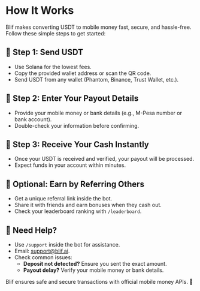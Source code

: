 # How It Works

Blif makes converting USDT to mobile money fast, secure, and hassle-free. Follow these simple steps to get started:

## 🔹 Step 1: Send USDT
- Use Solana for the lowest fees.
- Copy the provided wallet address or scan the QR code.
- Send USDT from any wallet (Phantom, Binance, Trust Wallet, etc.).

## 🔹 Step 2: Enter Your Payout Details
- Provide your mobile money or bank details (e.g., M-Pesa number or bank account).
- Double-check your information before confirming.

## 🔹 Step 3: Receive Your Cash Instantly
- Once your USDT is received and verified, your payout will be processed.
- Expect funds in your account within minutes.

## 🔹 Optional: Earn by Referring Others
- Get a unique referral link inside the bot.
- Share it with friends and earn bonuses when they cash out.
- Check your leaderboard ranking with `/leaderboard`.

## 🔹 Need Help?
- Use `/support` inside the bot for assistance.
- Email: support@blif.ai.
- Check common issues:
  - **Deposit not detected?** Ensure you sent the exact amount.
  - **Payout delay?** Verify your mobile money or bank details.

Blif ensures safe and secure transactions with official mobile money APIs. 🚀

